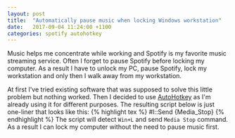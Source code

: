 ```yaml
---
layout: post
title:  "Automatically pause music when locking Windows workstation"
date:   2017-09-04 11:24:00 +1100
categories: spotify autohotkey
---
```

Music helps me concentrate while working and Spotify is my favorite music streaming service. 
Often I forget to pause Spotify before locking my computer. As a result I have to unlock my PC, pause Spotify, lock my workstation and only then I walk away from my workstation.

At first I've tried existing software that was supposed to solve this little problem but nothing worked.
Then I decided to use [AutoHotkey](https://autohotkey.com) as I'm already using it for different purposes. 
The resulting script below is just one-liner that looks like this:
{% highlight tex %}
#l::Send {Media_Stop}
{% endhighlight %}
The script will detect `Win+L` and send `Media Stop` command.
As a result I can lock my computer without the need to pause music first.

